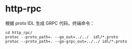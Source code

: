 # http-rpc
根据 proto IDL 生成 GRPC 代码，终端命令：
``` shell
cd http_rpc/ 
protoc --proto_path=. --go_out=../../  idl/*.proto
protoc --proto_path=. --go-grpc_out=../../ idl/*.proto
```

